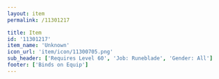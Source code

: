 ```yaml
---
layout: item
permalink: /11301217

title: Item
id: '11301217'
item_name: 'Unknown'
icon_url: 'item/icon/11300705.png'
sub_header: ['Requires Level 60', 'Job: Runeblade', 'Gender: All']
footer: ['Binds on Equip']
---
```

